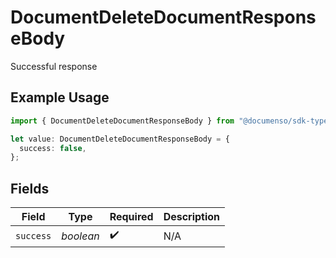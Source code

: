 # DocumentDeleteDocumentResponseBody

Successful response

## Example Usage

```typescript
import { DocumentDeleteDocumentResponseBody } from "@documenso/sdk-typescript/models/operations";

let value: DocumentDeleteDocumentResponseBody = {
  success: false,
};
```

## Fields

| Field              | Type               | Required           | Description        |
| ------------------ | ------------------ | ------------------ | ------------------ |
| `success`          | *boolean*          | :heavy_check_mark: | N/A                |